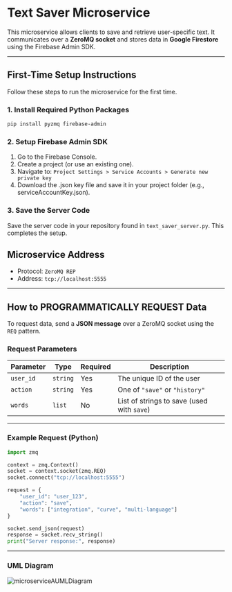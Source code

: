 # Text Saver Microservice

This microservice allows clients to save and retrieve user-specific text. It communicates over a **ZeroMQ socket** and stores data in **Google Firestore** using the Firebase Admin SDK.

---

## First-Time Setup Instructions

Follow these steps to run the microservice for the first time.

### 1. Install Required Python Packages

```bash
pip install pyzmq firebase-admin
```

### 2. Setup Firebase Admin SDK

1. Go to the Firebase Console.
2. Create a project (or use an existing one).
3. Navigate to:
`Project Settings > Service Accounts > Generate new private key`
4. Download the .json key file and save it in your project folder (e.g., serviceAccountKey.json).

### 3. Save the Server Code

Save the server code in your repository found in `text_saver_server.py`. This completes the setup.


## Microservice Address

- Protocol: `ZeroMQ REP`
- Address: `tcp://localhost:5555`

---

## How to PROGRAMMATICALLY REQUEST Data

To request data, send a **JSON message** over a ZeroMQ socket using the `REQ` pattern.

### Request Parameters

| Parameter  | Type     | Required | Description                                   |
|------------|----------|----------|-----------------------------------------------|
| `user_id`  | `string` | Yes      | The unique ID of the user                     |
| `action`   | `string` | Yes      | One of `"save"` or `"history"`                |
| `words`    | `list`   | No       | List of strings to save (used with `save`)    |

---

### Example Request (Python)

```python
import zmq

context = zmq.Context()
socket = context.socket(zmq.REQ)
socket.connect("tcp://localhost:5555")

request = {
    "user_id": "user_123",
    "action": "save",
    "words": ["integration", "curve", "multi-language"]
}

socket.send_json(request)
response = socket.recv_string()
print("Server response:", response)
```

---

### UML Diagram

![microserviceAUMLDiagram](https://github.com/user-attachments/assets/45a99c80-9b7b-4ecd-94ee-ec86f22a72e5)
